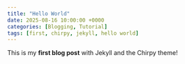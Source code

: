 ```yaml
---
title: "Hello World"
date: 2025-08-16 10:00:00 +0000
categories: [Blogging, Tutorial]
tags: [first, chirpy, jekyll, hello world] 
---
```


This is my **first blog post** with Jekyll and the Chirpy theme!
